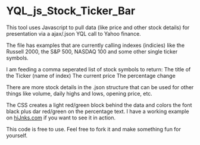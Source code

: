 YQL_js_Stock_Ticker_Bar
=======================

This tool uses Javascript to pull data (like price and other stock details) for presentation via a ajax/.json YQL call to Yahoo finance.

The file has examples that are currently calling indexes (indicies) like the Russell 2000, the S&P 500, NASDAQ 100 and some other single ticker symbols.

I am feeding a comma seperated list of stock symbols to return:
The title of the Ticker (name of index)
The current price
The percentage change

There are more stock details in the .json structure that can be used for other things like volume, daily highs and lows, opening price, etc.

The CSS creates a light red/green block behind the data and colors the font black plus dar red/green on the percentage text. 
I have a working example on <a href="http://hijnks.com" target="_blank">hiJnks.com</a> if you want to see it in action.

This code is free to use. Feel free to fork it and make something fun for yourself.
